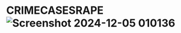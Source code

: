 # CRIMECASESRAPE![Screenshot 2024-12-05 010136](https://github.com/user-attachments/assets/38c64cf6-e503-4527-bb60-328ca3aea9d1)
